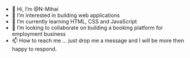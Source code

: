 - 👋 Hi, I’m @N-Mihai
- 👀 I’m interested in building web applications
- 🌱 I’m currently learning HTML, CSS and JavaScript
- 💞️ I’m looking to collaborate on building a booking platform for employment business
- 📫 How to reach me ... just drop me a message and I will be more then happy to respond.

<!---
N-Mihai/N-Mihai is a ✨ special ✨ repository because its `README.md` (this file) appears on your GitHub profile.
You can click the Preview link to take a look at your changes.
--->
